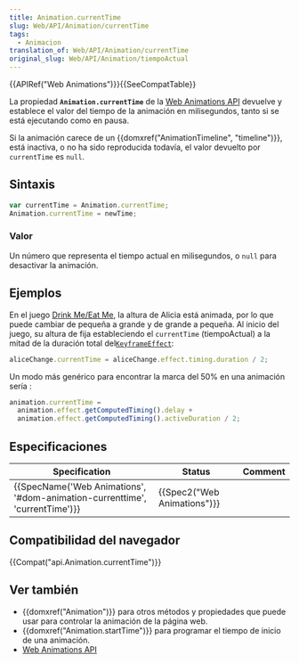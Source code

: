 ```yaml
---
title: Animation.currentTime
slug: Web/API/Animation/currentTime
tags:
  - Animacion
translation_of: Web/API/Animation/currentTime
original_slug: Web/API/Animation/tiempoActual
---
```

{{APIRef("Web Animations")}}{{SeeCompatTable}}

La propiedad **`Animation.currentTime`** de la [Web Animations API](/es/docs/Web/API/Web_Animations_API) devuelve y establece el valor del tiempo de la animación en milisegundos, tanto si se está ejecutando como en pausa.

Si la animación carece de un {{domxref("AnimationTimeline", "timeline")}}, está inactiva, o no ha sido reproducida todavía, el valor devuelto por `currentTime` es `null`.

## Sintaxis

```js
var currentTime = Animation.currentTime;
Animation.currentTime = newTime;
```

### Valor

Un número que representa el tiempo actual en milisegundos, o `null` para desactivar la animación.

## Ejemplos

En el juego [Drink Me/Eat Me](http://codepen.io/rachelnabors/pen/PNYGZQ?editors=0010), la altura de Alicia está animada, por lo que puede cambiar de pequeña a grande y de grande a pequeña. Al inicio del juego, su altura de fija estableciendo el `currentTime` (tiempoActual) a la mitad de la duración total del[`KeyframeEffect`](/es/docs/Web/API/Web_Animations_API/Animation_timing_options):

```js
aliceChange.currentTime = aliceChange.effect.timing.duration / 2;
```

Un modo más genérico para encontrar la marca del 50% en una animación sería :

```js
animation.currentTime =
  animation.effect.getComputedTiming().delay +
  animation.effect.getComputedTiming().activeDuration / 2;
```

## Especificaciones

| Specification                                                                                        | Status                               | Comment |
| ---------------------------------------------------------------------------------------------------- | ------------------------------------ | ------- |
| {{SpecName('Web Animations', '#dom-animation-currenttime', 'currentTime')}} | {{Spec2("Web Animations")}} |         |

## Compatibilidad del navegador

{{Compat("api.Animation.currentTime")}}

## Ver también

- {{domxref("Animation")}} para otros métodos y propiedades que puede usar para controlar la animación de la página web.
- {{domxref("Animation.startTime")}} para programar el tiempo de inicio de una animación.
- [Web Animations API](/es/docs/Web/API/Web_Animations_API)
